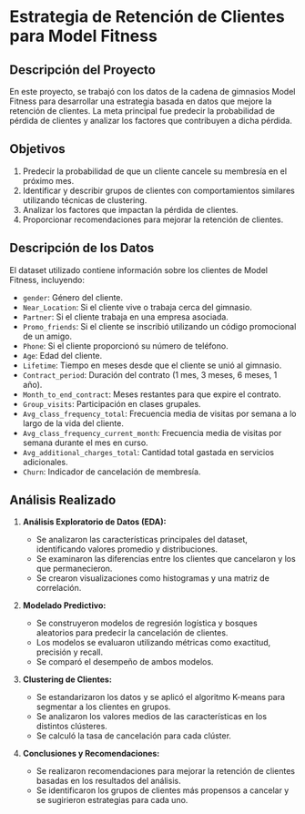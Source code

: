 # Estrategia de Retención de Clientes para Model Fitness

## Descripción del Proyecto

En este proyecto, se trabajó con los datos de la cadena de gimnasios Model Fitness para desarrollar una estrategia basada en datos que mejore la retención de clientes. La meta principal fue predecir la probabilidad de pérdida de clientes y analizar los factores que contribuyen a dicha pérdida.

## Objetivos

1. Predecir la probabilidad de que un cliente cancele su membresía en el próximo mes.
2. Identificar y describir grupos de clientes con comportamientos similares utilizando técnicas de clustering.
3. Analizar los factores que impactan la pérdida de clientes.
4. Proporcionar recomendaciones para mejorar la retención de clientes.

## Descripción de los Datos

El dataset utilizado contiene información sobre los clientes de Model Fitness, incluyendo:

- `gender`: Género del cliente.
- `Near_Location`: Si el cliente vive o trabaja cerca del gimnasio.
- `Partner`: Si el cliente trabaja en una empresa asociada.
- `Promo_friends`: Si el cliente se inscribió utilizando un código promocional de un amigo.
- `Phone`: Si el cliente proporcionó su número de teléfono.
- `Age`: Edad del cliente.
- `Lifetime`: Tiempo en meses desde que el cliente se unió al gimnasio.
- `Contract_period`: Duración del contrato (1 mes, 3 meses, 6 meses, 1 año).
- `Month_to_end_contract`: Meses restantes para que expire el contrato.
- `Group_visits`: Participación en clases grupales.
- `Avg_class_frequency_total`: Frecuencia media de visitas por semana a lo largo de la vida del cliente.
- `Avg_class_frequency_current_month`: Frecuencia media de visitas por semana durante el mes en curso.
- `Avg_additional_charges_total`: Cantidad total gastada en servicios adicionales.
- `Churn`: Indicador de cancelación de membresía.

## Análisis Realizado

1. **Análisis Exploratorio de Datos (EDA):**
   - Se analizaron las características principales del dataset, identificando valores promedio y distribuciones.
   - Se examinaron las diferencias entre los clientes que cancelaron y los que permanecieron.
   - Se crearon visualizaciones como histogramas y una matriz de correlación.

2. **Modelado Predictivo:**
   - Se construyeron modelos de regresión logística y bosques aleatorios para predecir la cancelación de clientes.
   - Los modelos se evaluaron utilizando métricas como exactitud, precisión y recall.
   - Se comparó el desempeño de ambos modelos.

3. **Clustering de Clientes:**
   - Se estandarizaron los datos y se aplicó el algoritmo K-means para segmentar a los clientes en grupos.
   - Se analizaron los valores medios de las características en los distintos clústeres.
   - Se calculó la tasa de cancelación para cada clúster.

4. **Conclusiones y Recomendaciones:**
   - Se realizaron recomendaciones para mejorar la retención de clientes basadas en los resultados del análisis.
   - Se identificaron los grupos de clientes más propensos a cancelar y se sugirieron estrategias para cada uno.

